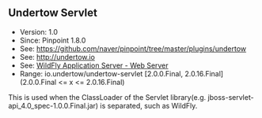 ## Undertow Servlet
* Version: 1.0
* Since: Pinpoint 1.8.0
* See: https://github.com/naver/pinpoint/tree/master/plugins/undertow
* See: http://undertow.io
* See: [WildFly Application Server - Web Server](http://wildfly.org/about)
* Range: io.undertow/undertow-servlet [2.0.0.Final, 2.0.16.Final] (2.0.0.Final <= x <= 2.0.16.Final)


This is used when the ClassLoader of the Servlet library(e.g. jboss-servlet-api_4.0_spec-1.0.0.Final.jar) is separated, such as WildFly.
